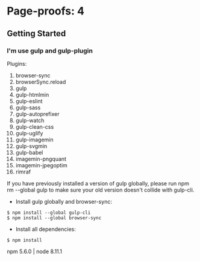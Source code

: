 # Page-proofs: 4

## Getting Started

### I'm use gulp and gulp-plugin

Plugins:

1. browser-sync
1. browserSync.reload
1. gulp
1. gulp-htmlmin
1. gulp-eslint
1. gulp-sass
1. gulp-autoprefixer
1. gulp-watch
1. gulp-clean-css
1. gulp-uglify
1. gulp-imagemin
1. gulp-svgmin
1. gulp-babel
1. imagemin-pngquant
1. imagemin-jpegoptim
1. rimraf

If you have previously installed a version of gulp globally, please run npm rm --global gulp to make sure your old version doesn't collide with gulp-cli.
- Install gulp globally and browser-sync:
```
$ npm install --global gulp-cli
$ npm install --global browser-sync
```
- Install all dependencies:

```
$ npm install
```

npm 5.6.0 | node 8.11.1
